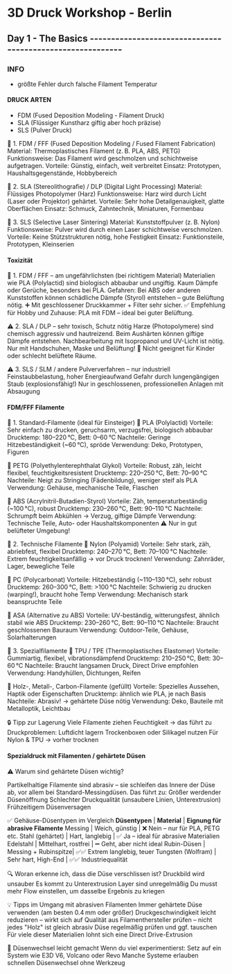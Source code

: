# 3D Druck Workshop - Berlin

## Day 1 - The Basics ----------------------------------------------------------

### INFO
* größte Fehler durch falsche Filament Temperatur 


#### DRUCK ARTEN
* FDM (Fused Deposition Modeling - Filament Druck)
* SLA (Flüssiger Kunstharz giftig aber hoch präzise)
* SLS (Pulver Druck)

🔧 1. FDM / FFF (Fused Deposition Modeling / Fused Filament Fabrication)
    Material: Thermoplastisches Filament (z. B. PLA, ABS, PETG)
    Funktionsweise: Das Filament wird geschmolzen und schichtweise aufgetragen.
    Vorteile: Günstig, einfach, weit verbreitet
    Einsatz: Prototypen, Haushaltsgegenstände, Hobbybereich

🧪 2. SLA (Stereolithografie) / DLP (Digital Light Processing)
    Material: Flüssiges Photopolymer (Harz)
    Funktionsweise: Harz wird durch Licht (Laser oder Projektor) gehärtet.
    Vorteile: Sehr hohe Detailgenauigkeit, glatte Oberflächen
    Einsatz: Schmuck, Zahntechnik, Miniaturen, Formenbau

🧲 3. SLS (Selective Laser Sintering)
    Material: Kunststoffpulver (z. B. Nylon)
    Funktionsweise: Pulver wird durch einen Laser schichtweise verschmolzen.
    Vorteile: Keine Stützstrukturen nötig, hohe Festigkeit
    Einsatz: Funktionsteile, Prototypen, Kleinserien


#### Toxizität 
🥇 1. FDM / FFF – am ungefährlichsten (bei richtigem Material)
    Materialien wie PLA (Polylactid) sind biologisch abbaubar und ungiftig.
    Kaum Dämpfe oder Gerüche, besonders bei PLA.
    Gefahren: Bei ABS oder anderen Kunststoffen können schädliche Dämpfe (Styrol) entstehen – gute Belüftung nötig.
    ➕ Mit geschlossener Druckkammer + Filter sehr sicher.
✅ Empfehlung für Hobby und Zuhause: PLA mit FDM – ideal bei guter Belüftung.

⚠️ 2. SLA / DLP – sehr toxisch, Schutz nötig
    Harze (Photopolymere) sind chemisch aggressiv und hautreizend.
    Beim Aushärten können giftige Dämpfe entstehen.
    Nachbearbeitung mit Isopropanol und UV-Licht ist nötig.
    Nur mit Handschuhen, Maske und Belüftung!
🚫 Nicht geeignet für Kinder oder schlecht belüftete Räume.

⚠️ 3. SLS / SLM / andere Pulververfahren – nur industriell
    Feinstaubbelastung, hoher Energieaufwand
    Gefahr durch lungengängigen Staub (explosionsfähig!)
    Nur in geschlossenen, professionellen Anlagen mit Absaugung


#### FDM/FFF Filamente
🧵 1. Standard-Filamente (ideal für Einsteiger)
🔹 PLA (Polylactid)
    Vorteile: Sehr einfach zu drucken, geruchsarm, verzugsfrei, biologisch abbaubar
    Drucktemp: 180–220 °C, Bett: 0–60 °C
    Nachteile: Geringe Hitzebeständigkeit (~60 °C), spröde
    Verwendung: Deko, Prototypen, Figuren

🔹 PETG (Polyethylenterephthalat Glykol)
    Vorteile: Robust, zäh, leicht flexibel, feuchtigkeitsresistent
    Drucktemp: 220–250 °C, Bett: 70–90 °C
    Nachteile: Neigt zu Stringing (Fädenbildung), weniger steif als PLA
    Verwendung: Gehäuse, mechanische Teile, Flaschen

🔹 ABS (Acrylnitril-Butadien-Styrol)
    Vorteile: Zäh, temperaturbeständig (~100 °C), robust
    Drucktemp: 230–260 °C, Bett: 90–110 °C
    Nachteile: Schrumpft beim Abkühlen → Verzug, giftige Dämpfe
    Verwendung: Technische Teile, Auto- oder Haushaltskomponenten
    ⚠️ Nur in gut belüfteter Umgebung!

🧪 2. Technische Filamente
🔹 Nylon (Polyamid)
    Vorteile: Sehr stark, zäh, abriebfest, flexibel
    Drucktemp: 240–270 °C, Bett: 70–100 °C
    Nachteile: Extrem feuchtigkeitsanfällig → vor Druck trocknen!
    Verwendung: Zahnräder, Lager, bewegliche Teile

🔹 PC (Polycarbonat)
    Vorteile: Hitzebeständig (~110–130 °C), sehr robust
    Drucktemp: 260–300 °C, Bett: >100 °C
    Nachteile: Schwierig zu drucken (warping!), braucht hohe Temp
    Verwendung: Mechanisch stark beanspruchte Teile

🔹 ASA (Alternative zu ABS)
    Vorteile: UV-beständig, witterungsfest, ähnlich stabil wie ABS
    Drucktemp: 230–260 °C, Bett: 90–110 °C
    Nachteile: Braucht geschlossenen Bauraum
    Verwendung: Outdoor-Teile, Gehäuse, Solarhalterungen

🌈 3. Spezialfilamente
🔹 TPU / TPE (Thermoplastisches Elastomer)
    Vorteile: Gummiartig, flexibel, vibrationsdämpfend
    Drucktemp: 210–250 °C, Bett: 30–60 °C
    Nachteile: Braucht langsamen Druck, Direct Drive empfohlen
    Verwendung: Handyhüllen, Dichtungen, Reifen

🔹 Holz-, Metall-, Carbon-Filamente (gefüllt)
    Vorteile: Spezielles Aussehen, Haptik oder Eigenschaften
    Drucktemp: ähnlich wie PLA, je nach Basis
    Nachteile: Abrasiv! → gehärtete Düse nötig
    Verwendung: Deko, Bauteile mit Metalloptik, Leichtbau

🔒 Tipp zur Lagerung
Viele Filamente ziehen Feuchtigkeit → das führt zu Druckproblemen:
    Luftdicht lagern
    Trockenboxen oder Silikagel nutzen
    Für Nylon & TPU → vorher trocknen


#### Spezialdruck mit Filamenten / gehärtete Düsen
⚠️ Warum sind gehärtete Düsen wichtig?

Partikelhaltige Filamente sind abrasiv – sie schleifen das Innere der Düse ab, vor allem bei Standard-Messingdüsen. Das führt zu:
    Größer werdender Düsenöffnung
    Schlechter Druckqualität (unsaubere Linien, Unterextrusion)
    Frühzeitigem Düsenversagen

✅ Gehäuse-Düsentypen im Vergleich
**Düsentypen**      | **Material**         | **Eignung für abrasive Filamente**
Messing             | Weich, günstig       | ❌ Nein – nur für PLA, PETG etc.
Stahl (gehärtet)    | Hart, langlebig      | ✅ Ja – ideal für abrasive Materialien
Edelstahl           | Mittelhart, rostfrei | ➖ Geht, aber nicht ideal
Rubin-Düsen         | Messing + Rubinspitze| ✅✅ Extrem langlebig, teuer
Tungsten (Wolfram)  | Sehr hart, High-End  | ✅✅ Industriequalität

🔍 Woran erkenne ich, dass die Düse verschlissen ist?
    Druckbild wird unsauber
    Es kommt zu Unterextrusion
    Layer sind unregelmäßig
    Du musst mehr Flow einstellen, um dasselbe Ergebnis zu kriegen

💡 Tipps im Umgang mit abrasiven Filamenten
    Immer gehärtete Düse verwenden (am besten 0.4 mm oder größer)
    Druckgeschwindigkeit leicht reduzieren – wirkt sich auf Qualität aus
    Filamenthersteller prüfen – nicht jedes "Holz" ist gleich abrasiv
    Düse regelmäßig prüfen und ggf. tauschen
    Für viele dieser Materialien lohnt sich eine Direct Drive-Extrusion

🔧 Düsenwechsel leicht gemacht
Wenn du viel experimentierst:
    Setz auf ein System wie E3D V6, Volcano oder Revo
    Manche Systeme erlauben schnellen Düsenwechsel ohne Werkzeug
